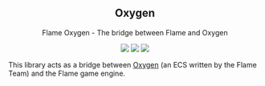 <h2 align="center">
  Oxygen
</h2>
<p align="center">
  Flame Oxygen - The bridge between Flame and Oxygen
</p>

<p align="center">
  <a title="Pub" href="https://pub.dartlang.org/packages/flame_oxygen" ><img src="https://img.shields.io/pub/v/flame_oxygen.svg?style=popout" /></a>
  <a title="Dependencies" href="https://github.com/flame-engine/oxygen/blob/master/pubspec.yaml"><img src="https://img.shields.io/librariesio/release/pub/flame_oxygen?label=dependencies"></a>
  <a title="Discord" href="https://discord.gg/JUwwvNryDz" ><img src="https://img.shields.io/discord/509714518008528896.svg" /></a>
</p>

This library acts as a bridge between [Oxygen](https://github.com/flame-engine/oxygen) (an ECS written by the Flame Team) and the Flame game engine.
